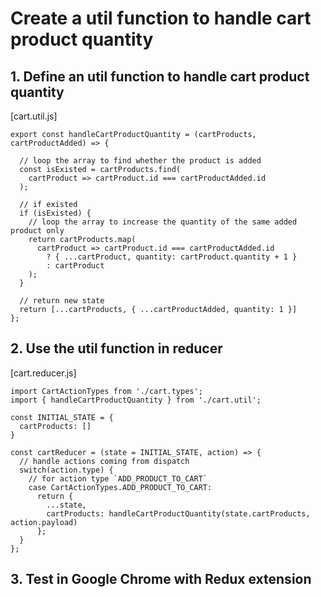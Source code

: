 # Create a util function to handle cart product quantity

## 1. Define an util function to handle cart product quantity

[cart.util.js]

```es6
export const handleCartProductQuantity = (cartProducts, cartProductAdded) => {

  // loop the array to find whether the product is added
  const isExisted = cartProducts.find(
    cartProduct => cartProduct.id === cartProductAdded.id
  );

  // if existed
  if (isExisted) {
    // loop the array to increase the quantity of the same added product only
    return cartProducts.map(
      cartProduct => cartProduct.id === cartProductAdded.id 
        ? { ...cartProduct, quantity: cartProduct.quantity + 1 }
        : cartProduct
    );
  }

  // return new state
  return [...cartProducts, { ...cartProductAdded, quantity: 1 }]
};
```

## 2. Use the util function in reducer

[cart.reducer.js]

```es6
import CartActionTypes from './cart.types';
import { handleCartProductQuantity } from './cart.util';

const INITIAL_STATE = {
  cartProducts: []
}

const cartReducer = (state = INITIAL_STATE, action) => {
  // handle actions coming from dispatch
  switch(action.type) { 
    // for action type `ADD_PRODUCT_TO_CART`
    case CartActionTypes.ADD_PRODUCT_TO_CART:
      return {
        ...state,
        cartProducts: handleCartProductQuantity(state.cartProducts, action.payload)
      };
  }
};
```

## 3. Test in Google Chrome with Redux extension
